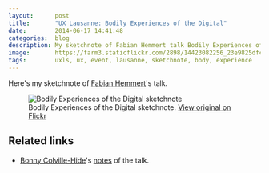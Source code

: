 ```yaml
---
layout:      post
title:       "UX Lausanne: Bodily Experiences of the Digital"
date:        2014-06-17 14:41:48
categories:  blog
description: My sketchnote of Fabian Hemmert talk Bodily Experiences of the Digital
image:       https://farm3.staticflickr.com/2898/14423082256_23e9825dfc_z.jpg
tags:        uxls, ux, event, lausanne, sketchnote, body, experience
---
```


Here's my sketchnote of [Fabian Hemmert](https://twitter.com/fabianhemmert)'s talk.

<figure>
  <img src="https://farm3.staticflickr.com/2898/14423082256_23e9825dfc_z.jpg" alt="Bodily Experiences of the Digital sketchnote">
  <figcaption>
    Bodily Experiences of the Digital sketchnote. <a href="https://www.flickr.com/photos/alienlebarge/14423082256/">View original on Flickr</a>
  </figcaption>
</figure>

## Related links

- [Bonny Colville-Hide](https://twitter.com/almostexact)'s [notes](http://rockpooldigitalux.tumblr.com/post/86586868721/bodily-experiences-of-the-digital-fabian-hemmert) of the talk.

